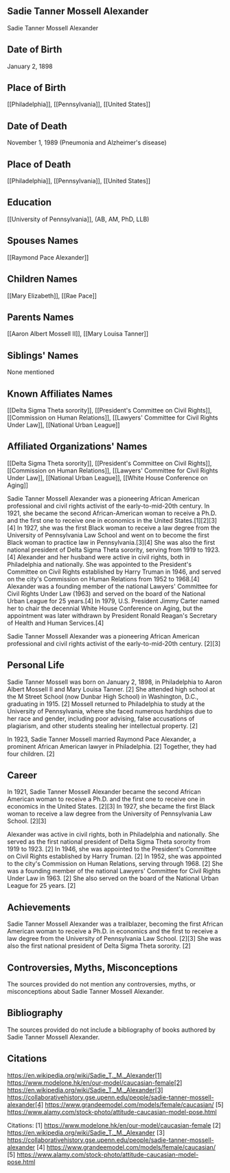 ## Sadie Tanner Mossell Alexander

Sadie Tanner Mossell Alexander

## Date of Birth
January 2, 1898

## Place of Birth
[[Philadelphia]], [[Pennsylvania]], [[United States]]

## Date of Death
November 1, 1989 (Pneumonia and Alzheimer's disease)

## Place of Death
[[Philadelphia]], [[Pennsylvania]], [[United States]]

## Education
[[University of Pennsylvania]], (AB, AM, PhD, LLB)

## Spouses Names
[[Raymond Pace Alexander]]

## Children Names
[[Mary Elizabeth]], [[Rae Pace]]

## Parents Names
[[Aaron Albert Mossell II]], [[Mary Louisa Tanner]]

## Siblings' Names
None mentioned

## Known Affiliates Names
[[Delta Sigma Theta sorority]], [[President's Committee on Civil Rights]], [[Commission on Human Relations]], [[Lawyers' Committee for Civil Rights Under Law]], [[National Urban League]]

## Affiliated Organizations' Names
[[Delta Sigma Theta sorority]], [[President's Committee on Civil Rights]], [[Commission on Human Relations]], [[Lawyers' Committee for Civil Rights Under Law]], [[National Urban League]], [[White House Conference on Aging]]

Sadie Tanner Mossell Alexander was a pioneering African American professional and civil rights activist of the early-to-mid-20th century. In 1921, she became the second African-American woman to receive a Ph.D. and the first one to receive one in economics in the United States.[1][2][3][4] In 1927, she was the first Black woman to receive a law degree from the University of Pennsylvania Law School and went on to become the first Black woman to practice law in Pennsylvania.[3][4] She was also the first national president of Delta Sigma Theta sorority, serving from 1919 to 1923.[4] Alexander and her husband were active in civil rights, both in Philadelphia and nationally. She was appointed to the President's Committee on Civil Rights established by Harry Truman in 1946, and served on the city's Commission on Human Relations from 1952 to 1968.[4] Alexander was a founding member of the national Lawyers' Committee for Civil Rights Under Law (1963) and served on the board of the National Urban League for 25 years.[4] In 1979, U.S. President Jimmy Carter named her to chair the decennial White House Conference on Aging, but the appointment was later withdrawn by President Ronald Reagan's Secretary of Health and Human Services.[4]

Sadie Tanner Mossell Alexander was a pioneering African American professional and civil rights activist of the early-to-mid-20th century. [2][3]

## Personal Life
Sadie Tanner Mossell was born on January 2, 1898, in Philadelphia to Aaron Albert Mossell II and Mary Louisa Tanner. [2] She attended high school at the M Street School (now Dunbar High School) in Washington, D.C., graduating in 1915. [2] Mossell returned to Philadelphia to study at the University of Pennsylvania, where she faced numerous hardships due to her race and gender, including poor advising, false accusations of plagiarism, and other students stealing her intellectual property. [2]

In 1923, Sadie Tanner Mossell married Raymond Pace Alexander, a prominent African American lawyer in Philadelphia. [2] Together, they had four children. [2]

## Career
In 1921, Sadie Tanner Mossell Alexander became the second African American woman to receive a Ph.D. and the first one to receive one in economics in the United States. [2][3] In 1927, she became the first Black woman to receive a law degree from the University of Pennsylvania Law School. [2][3]

Alexander was active in civil rights, both in Philadelphia and nationally. She served as the first national president of Delta Sigma Theta sorority from 1919 to 1923. [2] In 1946, she was appointed to the President's Committee on Civil Rights established by Harry Truman. [2] In 1952, she was appointed to the city's Commission on Human Relations, serving through 1968. [2] She was a founding member of the national Lawyers' Committee for Civil Rights Under Law in 1963. [2] She also served on the board of the National Urban League for 25 years. [2]

## Achievements
Sadie Tanner Mossell Alexander was a trailblazer, becoming the first African American woman to receive a Ph.D. in economics and the first to receive a law degree from the University of Pennsylvania Law School. [2][3] She was also the first national president of Delta Sigma Theta sorority. [2]

## Controversies, Myths, Misconceptions
The sources provided do not mention any controversies, myths, or misconceptions about Sadie Tanner Mossell Alexander.

## Bibliography
The sources provided do not include a bibliography of books authored by Sadie Tanner Mossell Alexander.

## Citations 
https://en.wikipedia.org/wiki/Sadie_T._M._Alexander[1] https://www.modelone.hk/en/our-model/caucasian-female[2] https://en.wikipedia.org/wiki/Sadie_T._M._Alexander[3] https://collaborativehistory.gse.upenn.edu/people/sadie-tanner-mossell-alexander[4] https://www.grandeemodel.com/models/female/caucasian/
[5] https://www.alamy.com/stock-photo/attitude-caucasian-model-pose.html

Citations:
[1] https://www.modelone.hk/en/our-model/caucasian-female
[2] https://en.wikipedia.org/wiki/Sadie_T._M._Alexander
[3] https://collaborativehistory.gse.upenn.edu/people/sadie-tanner-mossell-alexander
[4] https://www.grandeemodel.com/models/female/caucasian/
[5] https://www.alamy.com/stock-photo/attitude-caucasian-model-pose.html